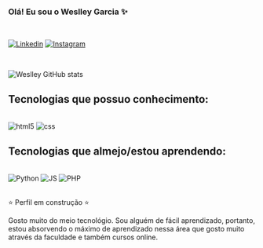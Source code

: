 ### Olá! Eu sou o Weslley Garcia ✨

<br/>

[![Linkedin](https://img.shields.io/badge/LinkedIn-0077B5?style=for-the-badge&logo=linkedin&logoColor=white)](https://www.linkedin.com/in/weslley-garcia-b033b8181/)
[![Instagram](https://img.shields.io/badge/Instagram-E4405F?style=for-the-badge&logo=instagram&logoColor=white)](https://www.instagram/yelley.w)

<br/>

![Weslley GitHub stats](https://github-readme-stats.vercel.app/api?username=wvgdev&show_icons=true&theme=onedark)

## Tecnologias que possuo conhecimento:

<div style="display: inline_block"><br/>
<img text-align="center" alt="html5" src="https://img.shields.io/badge/HTML-239120?style=for-the-badge&logo=html5&logoColor=white"/> 
<img text-align="center" alt="css" src="https://img.shields.io/badge/CSS-239120?&style=for-the-badge&logo=css3&logoColor=white"/>

## Tecnologias que almejo/estou aprendendo:
<br/>
<img text-align="center" alt="Python" src="https://img.shields.io/badge/Python-3776AB?style=for-the-badge&logo=python&logoColor=white"/>
<img text-align="center" alt="JS" src="https://img.shields.io/badge/JavaScript-F7DF1E?style=for-the-badge&logo=javascript&logoColor=black"/>
<img text-align="center" alt="PHP" src="https://img.shields.io/badge/PHP-777BB4?style=for-the-badge&logo=php&logoColor=white"/>

</br>
</br>

⭐ Perfil em construção ⭐

Gosto muito do meio tecnológio. Sou alguém de fácil aprendizado, portanto, estou absorvendo o máximo de aprendizado nessa área que gosto muito através da faculdade e também cursos online.
